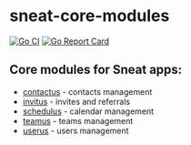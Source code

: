 # sneat-core-modules

[![Go CI](https://github.com/sneat-co/sneat-core-modules/actions/workflows/ci.yml/badge.svg)](https://github.com/sneat-co/sneat-core-modules/actions/workflows/ci.yml)
[![Go Report Card](https://goreportcard.com/badge/github.com/sneat-co/sneat-core-modules)](https://goreportcard.com/report/github.com/sneat-core-modules/sneat-go-backend)

## Core modules for Sneat apps:

- [contactus](./contactus) - contacts management
- [invitus](./invitus) - invites and referrals
- [schedulus](./schedulus) - calendar management
- [teamus](./teamus) - teams management
- [userus](./userus) - users management
